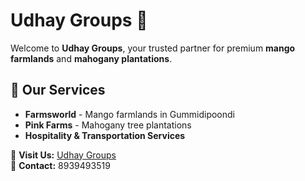 # Udhay Groups 🌱  

Welcome to **Udhay Groups**, your trusted partner for premium **mango farmlands** and **mahogany plantations**.  

## 🌿 Our Services  
- **Farmsworld** - Mango farmlands in Gummidipoondi  
- **Pink Farms** - Mahogany tree plantations  
- **Hospitality & Transportation Services**  

🔗 **Visit Us:** [Udhay Groups](https://www.udhaygroups.com/)  
📧 **Contact:** 8939493519  
